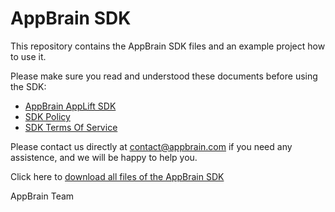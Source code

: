 AppBrain SDK
===========

This repository contains the AppBrain SDK files and an example project how to use it.

Please make sure you read and understood these documents before  using the SDK:
  
  * [AppBrain AppLift SDK](http://www.appbrain.com/info/sdk)
  * [SDK Policy](http://www.appbrain.com/info/sdk-policy)
  * [SDK Terms Of Service](http://www.appbrain.com/info/sdk-tos)

Please contact us directly at contact@appbrain.com if you need any assistence, and we will be happy to help you.

Click here to [download all files of the AppBrain SDK](https://github.com/swisscodemonkeys/appbrain-sdk/zipball/master)

AppBrain Team
